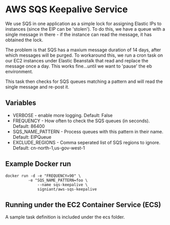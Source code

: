 # AWS SQS Keepalive Service 

We use SQS in one application as a simple lock for assigning Elastic IPs to instances (since the EIP can be 'stolen').  To do this, we have a queue with a single message in there - if the instance can read the message, it has obtained the lock.

The problem is that SQS has a maxium message duration of 14 days, after which messages will be purged.  To workaround this, we run a cron task on our EC2 instances under Elastic Beanstalk that read and replace the message once a day.  This works fine...until we want to 'pause' the eb environment.

This task then checks for SQS queues matching a pattern and will read the single message and re-post it.

## Variables

- VERBOSE - enable more logging.  Default: False
- FREQUENCY - How often to check the SQS queues (in seconds).  Default: 86400
- SQS_NAME_PATTERN - Process queues with this pattern in their name.  Default: EIPQueue
- EXCLUDE_REGIONS - Comma seperated list of SQS regions to ignore.  Default: cn-north-1,us-gov-west-1

## Example Docker run

````
docker run -d -e "FREQUENCY=90" \
	      -e "SQS_NAME_PATTERN=foo \
              --name sqs-keepalive \
              signiant/aws-sqs-keepalive
````

## Running under the EC2 Container Service (ECS)

A sample task definition is included under the ecs folder.
